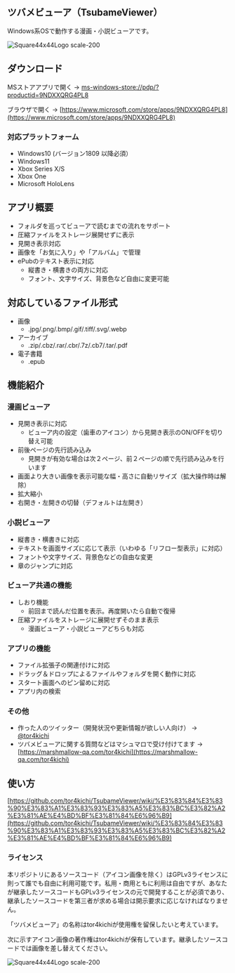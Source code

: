 

## ツバメビューア（TsubameViewer）

Windows系OSで動作する漫画・小説ビューアです。

![Square44x44Logo scale-200](https://user-images.githubusercontent.com/7813604/151555597-663a3f30-693c-4730-bf1f-44134a70cfae.png)


## ダウンロード

MSストアアプリで開く →
[ms-windows-store://pdp/?productid=9NDXXQRG4PL8](ms-windows-store://pdp/?productid=9NDXXQRG4PL8)


ブラウザで開く → [https://www.microsoft.com/store/apps/9NDXXQRG4PL8](https://www.microsoft.com/store/apps/9NDXXQRG4PL8)

### 対応プラットフォーム

* Windows10 (バージョン1809 以降必須）
* Windows11
* Xbox Series X/S
* Xbox One 
* Microsoft HoloLens

## アプリ概要

* フォルダを巡ってビューアで読むまでの流れをサポート
* 圧縮ファイルをストレージ展開せずに表示
* 見開き表示対応
* 画像を「お気に入り」や「アルバム」で管理
* ePubのテキスト表示に対応
  * 縦書き・横書きの両方に対応
  * フォント、文字サイズ、背景色など自由に変更可能

## 対応しているファイル形式

* 画像
  * .jpg/.png/.bmp/.gif/.tiff/.svg/.webp
* アーカイブ
  * .zip/.cbz/.rar/.cbr/.7z/.cb7/.tar/.pdf
* 電子書籍
  * .epub

## 機能紹介

### 漫画ビューア

* 見開き表示に対応
  * ビューア内の設定（歯車のアイコン）から見開き表示のON/OFFを切り替え可能
* 前後ページの先行読み込み
  * 見開きが有効な場合は次２ページ、前２ページの順で先行読み込みを行います
* 画面より大きい画像を表示可能な幅・高さに自動リサイズ（拡大操作時は解除）
* 拡大縮小
* 右開き・左開きの切替（デフォルトは左開き）
 
### 小説ビューア

* 縦書き・横書きに対応
* テキストを画面サイズに応じて表示（いわゆる「リフロー型表示」に対応）
* フォントや文字サイズ、背景色などの自由な変更
* 章のジャンプに対応

### ビューア共通の機能

* しおり機能
  * 前回まで読んだ位置を表示。再度開いたら自動で復帰
* 圧縮ファイルをストレージに展開せずそのまま表示
  * 漫画ビューア・小説ビューアどちらも対応
  
### アプリの機能

* ファイル拡張子の関連付けに対応
* ドラッグ＆ドロップによるファイルやフォルダを開く動作に対応
* スタート画面へのピン留めに対応
* アプリ内の検索


### その他

* 作った人のツイッター（開発状況や更新情報が欲しい人向け） → [@tor4kichi](https://twitter.com/tor4kichi)
* ツバメビューアに関する質問などはマシュマロで受け付けてます → [https://marshmallow-qa.com/tor4kichi](https://marshmallow-qa.com/tor4kichi)


## 使い方

[https://github.com/tor4kichi/TsubameViewer/wiki/%E3%83%84%E3%83%90%E3%83%A1%E3%83%93%E3%83%A5%E3%83%BC%E3%82%A2%E3%81%AE%E4%BD%BF%E3%81%84%E6%96%B9](https://github.com/tor4kichi/TsubameViewer/wiki/%E3%83%84%E3%83%90%E3%83%A1%E3%83%93%E3%83%A5%E3%83%BC%E3%82%A2%E3%81%AE%E4%BD%BF%E3%81%84%E6%96%B9)


### ライセンス

本リポジトリにあるソースコード（アイコン画像を除く）はGPLv3ライセンスに則って誰でも自由に利用可能です。私用・商用ともに利用は自由ですが、あなたが継承したソースコードもGPLv3ライセンスの元で開発することが必須であり、継承したソースコードを第三者が求める場合は開示要求に応じなければなりません。

「ツバメビューア」の名称はtor4kichiが使用権を留保したいと考えています。

次に示すアイコン画像の著作権はtor4kichiが保有しています。継承したソースコードでは画像を差し替えてください。

![Square44x44Logo scale-200](https://user-images.githubusercontent.com/7813604/151555597-663a3f30-693c-4730-bf1f-44134a70cfae.png)


